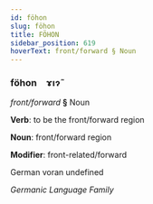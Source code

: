 ```yaml
---
id: föhon
slug: föhon
title: FÖHON
sidebar_position: 619
hoverText: front/forward § Noun
---
```


### föhon&emsp;<span kind="abugida">ɤıɂ̃</span>

*front/forward* **§** Noun

**Verb**: to be the front/forward region

**Noun**: front/forward region

**Modifier**: front-related/forward

German voran undefined

*Germanic Language Family*